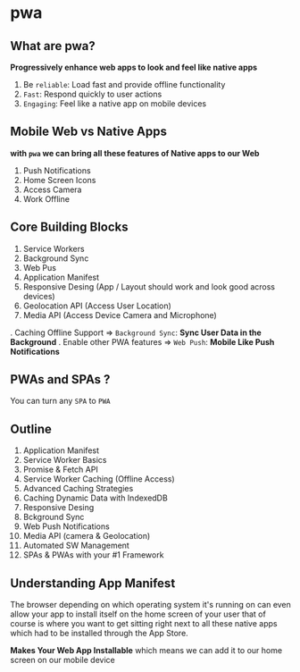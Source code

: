# pwa

## What are pwa?

**Progressively enhance web apps to look and feel like native apps**

1. Be `reliable`: Load fast and provide offline functionality
2. `Fast`: Respond quickly to user actions
3. `Engaging`: Feel like a native app on mobile devices


## Mobile Web vs Native Apps

**with `pwa` we can bring all these features of Native apps to our Web**

1. Push Notifications
2. Home Screen Icons 
3. Access Camera
4. Work Offline


## Core Building Blocks

1. Service Workers
2. Background Sync
3. Web Pus
4. Application Manifest
5. Responsive Desing (App / Layout should work and look good across devices)
6. Geolocation API (Access User Location)
7. Media API (Access Device Camera and Microphone)

. Caching Offline Support => `Background Sync`: **Sync User Data in the Background**
. Enable other PWA features => `Web Push`: **Mobile Like Push Notifications**


## PWAs and SPAs ?

You can turn any `SPA` to `PWA`


## Outline

1. Application Manifest
2. Service Worker Basics
3. Promise & Fetch API
4. Service Worker Caching (Offline Access)
5. Advanced Caching Strategies
6. Caching Dynamic Data with IndexedDB
7. Responsive Desing
8. Bckground Sync
9. Web Push Notifications
10. Media API (camera & Geolocation)
11. Automated SW Management
12. SPAs & PWAs with your #1 Framework


## Understanding App Manifest

The browser depending on which operating system it's running on can even allow your app to install itself on the home screen of your user that of course is where you want to get sitting right next to all these native apps which had to be installed through the App Store.

**Makes Your Web App Installable** which means we can add it to our home screen on our mobile device 
